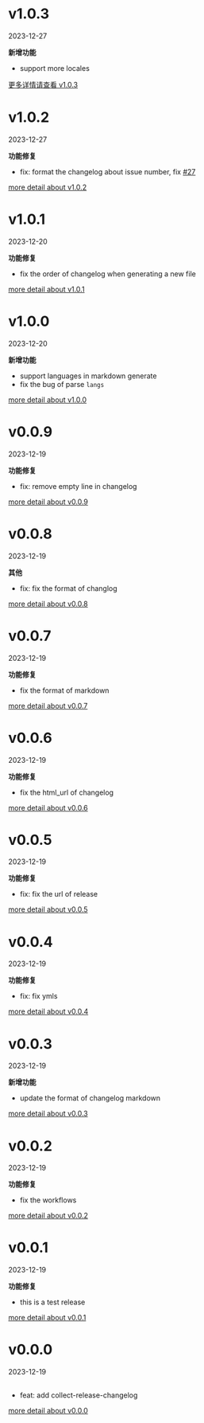 # v1.0.3

2023-12-27

**新增功能**

* support more locales

[更多详情请查看 v1.0.3](https://github.com/xile611/collect-release-changelog/releases/tag/v1.0.3)

# v1.0.2

2023-12-27

**功能修复**

* fix: format the changelog about issue number, fix [#27](https://github.com/xile611/collect-release-changelog/issues/27)



[more detail about v1.0.2](https://github.com/xile611/collect-release-changelog/releases/tag/v1.0.2)

# v1.0.1

2023-12-20

**功能修复**

* fix the order of changelog when generating a new file



[more detail about v1.0.1](https://github.com/xile611/collect-release-changelog/releases/tag/v1.0.1)

# v1.0.0

2023-12-20

**新增功能**

* support languages in markdown generate
* fix the bug of parse `langs`



[more detail about v1.0.0](https://github.com/xile611/collect-release-changelog/releases/tag/v1.0.0)

# v0.0.9

2023-12-19

**功能修复**

* fix: remove empty line in changelog

[more detail about v0.0.9](https://github.com/xile611/collect-release-changelog/releases/tag/v0.0.9)

# v0.0.8

2023-12-19

**其他**

* fix: fix the format of  changlog



[more detail about v0.0.8](https://github.com/xile611/collect-release-changelog/releases/tag/v0.0.8)

# v0.0.7

2023-12-19

**功能修复**

* fix the format of markdown



[more detail about v0.0.7](https://github.com/xile611/collect-release-changelog/releases/tag/v0.0.7)

# v0.0.6

2023-12-19

**功能修复**
* fix the html_url of changelog

[more detail about v0.0.6](https://github.com/xile611/collect-release-changelog/releases/tag/v0.0.6)

# v0.0.5

2023-12-19

**功能修复**

* fix: fix the url of release



[more detail about v0.0.5](https://github.com/xile611/collect-release-changelog/releases/tag/v0.0.5)

# v0.0.4

2023-12-19

**功能修复**

* fix: fix ymls



[more detail about v0.0.4](https://github.com/xile611/collect-release-changelog/releases/tag/v0.0.4)

# v0.0.3

2023-12-19

**新增功能**

* update the format of changelog markdown

[more detail about v0.0.3](https://github.com/xile611/collect-release-changelog/releases/tag/v0.0.3)

# v0.0.2

2023-12-19

**功能修复**

* fix the workflows



[more detail about v0.0.2](https://github.com/xile611/collect-release-changelog/releases/tag/v0.0.2)

# v0.0.1

2023-12-19

**功能修复**

* this is a test release

[more detail about v0.0.1](https://github.com/xile611/collect-release-changelog/releases/tag/v0.0.1)

# v0.0.0

2023-12-19

##

* feat: add collect-release-changelog

[more detail about v0.0.0](https://github.com/xile611/collect-release-changelog/releases/tag/v0.0.0)

